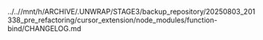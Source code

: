 ../..//mnt/h/ARCHIVE/.UNWRAP/STAGE3/backup_repository/20250803_201338_pre_refactoring/cursor_extension/node_modules/function-bind/CHANGELOG.md